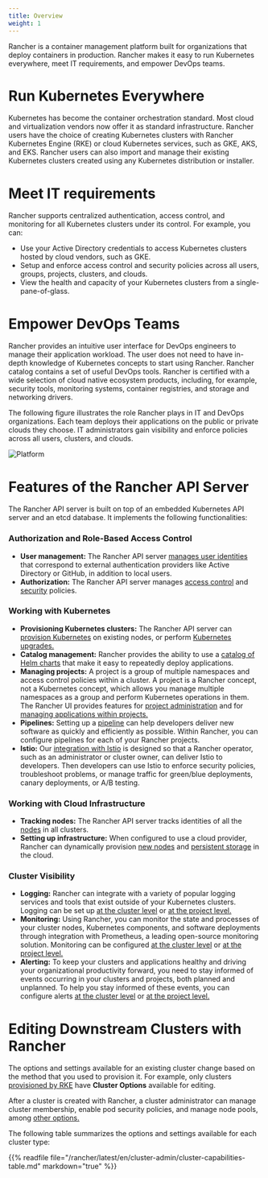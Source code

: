 ```yaml
---
title: Overview
weight: 1
---
```

Rancher is a container management platform built for organizations that deploy containers in production. Rancher makes it easy to run Kubernetes everywhere, meet IT requirements, and empower DevOps teams.

# Run Kubernetes Everywhere

Kubernetes has become the container orchestration standard. Most cloud and virtualization vendors now offer it as standard infrastructure. Rancher users have the choice of creating Kubernetes clusters with Rancher Kubernetes Engine (RKE) or cloud Kubernetes services, such as GKE, AKS, and EKS. Rancher users can also import and manage their existing Kubernetes clusters created using any Kubernetes distribution or installer.

# Meet IT requirements

Rancher supports centralized authentication, access control, and monitoring for all Kubernetes clusters under its control. For example, you can:

- Use your Active Directory credentials to access Kubernetes clusters hosted by cloud vendors, such as GKE.
- Setup and enforce access control and security policies across all users, groups, projects, clusters, and clouds.
- View the health and capacity of your Kubernetes clusters from a single-pane-of-glass.

# Empower DevOps Teams

Rancher provides an intuitive user interface for DevOps engineers to manage their application workload. The user does not need to have in-depth knowledge of Kubernetes concepts to start using Rancher. Rancher catalog contains a set of useful DevOps tools. Rancher is certified with a wide selection of cloud native ecosystem products, including, for example, security tools, monitoring systems, container registries, and storage and networking drivers.

The following figure illustrates the role Rancher plays in IT and DevOps organizations. Each team deploys their applications on the public or private clouds they choose. IT administrators gain visibility and enforce policies across all users, clusters, and clouds.

![Platform]({{<baseurl>}}/img/rancher/platform.png)

# Features of the Rancher API Server

The Rancher API server is built on top of an embedded Kubernetes API server and an etcd database. It implements the following functionalities:

### Authorization and Role-Based Access Control

-  **User management:** The Rancher API server [manages user identities]({{<baseurl>}}/rancher/latest/en/admin-settings/authentication/) that correspond to external authentication providers like Active Directory or GitHub, in addition to local users.
-	**Authorization:** The Rancher API server manages [access control]({{<baseurl>}}/rancher/latest/en/admin-settings/rbac/) and [security]({{<baseurl>}}/rancher/latest/en/admin-settings/pod-security-policies/) policies.

### Working with Kubernetes

- **Provisioning Kubernetes clusters:** The Rancher API server can [provision Kubernetes]({{<baseurl>}}/rancher/latest/en/cluster-provisioning/) on existing nodes, or perform [Kubernetes upgrades.]({{<baseurl>}}/rancher/latest/en/cluster-admin/upgrading-kubernetes)
- **Catalog management:** Rancher provides the ability to use a [catalog of Helm charts]({{<baseurl>}}/rancher/latest/en/catalog/) that make it easy to repeatedly deploy applications.
- **Managing projects:** A project is a group of multiple namespaces and access control policies within a cluster. A project is a Rancher concept, not a Kubernetes concept, which allows you manage multiple namespaces as a group and perform Kubernetes operations in them. The Rancher UI provides features for [project administration]({{<baseurl>}}/rancher/latest/en/project-admin/) and for [managing applications within projects.]({{<baseurl>}}/rancher/latest/en/k8s-in-rancher/)
- **Pipelines:** Setting up a [pipeline]({{<baseurl>}}/rancher/latest/en/project-admin/pipelines/) can help developers deliver new software as quickly and efficiently as possible. Within Rancher, you can configure pipelines for each of your Rancher projects.
- **Istio:** Our [integration with Istio]({{<baseurl>}}/rancher/latest/en/cluster-admin/tools/istio/) is designed so that a Rancher operator, such as an administrator or cluster owner, can deliver Istio to developers. Then developers can use Istio to enforce security policies, troubleshoot problems, or manage traffic for green/blue deployments, canary deployments, or A/B testing.

### Working with Cloud Infrastructure

-  **Tracking nodes:** The Rancher API server tracks identities of all the [nodes]({{<baseurl>}}/rancher/latest/en/cluster-admin/nodes/) in all clusters.
- **Setting up infrastructure:**  When configured to use a cloud provider, Rancher can dynamically provision [new nodes]({{<baseurl>}}/rancher/latest/en/cluster-provisioning/rke-clusters/node-pools/) and [persistent storage]({{<baseurl>}}/rancher/latest/en/cluster-admin/volumes-and-storage/) in the cloud.

### Cluster Visibility

- **Logging:** Rancher can integrate with a variety of popular logging services and tools that exist outside of your Kubernetes clusters. Logging can be set up [at the cluster level]({{<baseurl>}}/rancher/latest/en/cluster-admin/tools/logging/) or [at the project level.]({{<baseurl>}}/rancher/latest/en/project-admin/tools/logging/)
- **Monitoring:** Using Rancher, you can monitor the state and processes of your cluster nodes, Kubernetes components, and software deployments through integration with Prometheus, a leading open-source monitoring solution. Monitoring can be configured [at the cluster level]({{<baseurl>}}/rancher/latest/en/cluster-admin/tools/monitoring/) or [at the project level.]({{<baseurl>}}/rancher/latest/en/project-admin/tools/monitoring/)
- **Alerting:** To keep your clusters and applications healthy and driving your organizational productivity forward, you need to stay informed of events occurring in your clusters and projects, both planned and unplanned. To help you stay informed of these events, you can configure alerts [at the cluster level]({{<baseurl>}}/rancher/latest/en/cluster-admin/tools/alerts/) or [at the project level.]({{<baseurl>}}/rancher/latest/en/project-admin/tools/alerts/)

# Editing Downstream Clusters with Rancher

The options and settings available for an existing cluster change based on the method that you used to provision it. For example, only clusters [provisioned by RKE]({{<baseurl>}}/rancher/latest/en/cluster-provisioning/rke-clusters/) have **Cluster Options** available for editing.

After a cluster is created with Rancher, a cluster administrator can manage cluster membership, enable pod security policies, and manage node pools, among [other options.]({{<baseurl>}}/rancher/latest/en/cluster-admin/editing-clusters/)

The following table summarizes the options and settings available for each cluster type:

{{% readfile file="/rancher/latest/en/cluster-admin/cluster-capabilities-table.md" markdown="true" %}}
